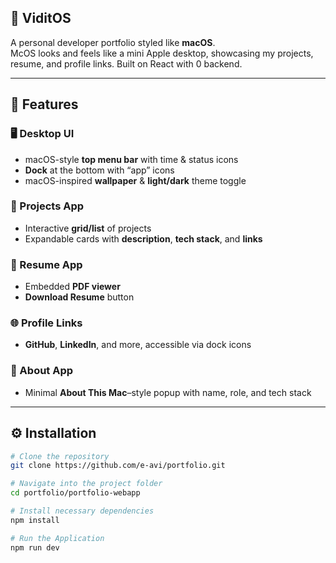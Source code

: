 ## 🐧 ViditOS

A personal developer portfolio styled like **macOS**.  
McOS looks and feels like a mini Apple desktop, showcasing my projects, resume, and profile links. Built on React with 0 backend.

---

## 🚀 Features  

### 🖥 Desktop UI  
- macOS-style **top menu bar** with time & status icons  
- **Dock** at the bottom with “app” icons  
- macOS-inspired **wallpaper** & **light/dark** theme toggle  

### 📂 Projects App  
- Interactive **grid/list** of projects  
- Expandable cards with **description**, **tech stack**, and **links**  

### 📄 Resume App  
- Embedded **PDF viewer**  
- **Download Resume** button  

### 🌐 Profile Links  
- **GitHub**, **LinkedIn**, and more, accessible via dock icons  

### 👤 About App  
- Minimal **About This Mac**–style popup with name, role, and tech stack  

---

## ⚙️ Installation  

```bash
# Clone the repository
git clone https://github.com/e-avi/portfolio.git

# Navigate into the project folder
cd portfolio/portfolio-webapp

# Install necessary dependencies
npm install

# Run the Application
npm run dev
